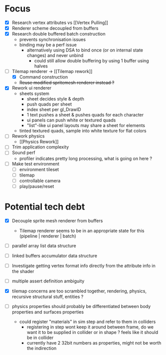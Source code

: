 # Focus

- [x] Research vertex attributes vs [[Vertex Pulling]]
- [x] Renderer scheme decoupled from buffers
- [x] Research double buffered batch construction
	- prevents synchronisation issues
	- binding may be a perf issue
		- alternatively using DSA to bind once (or on internal state changes) and never unbind
			- could still allow double buffering by using 1 buffer using halves
- [ ] Tilemap renderer -> [[Tilemap rework]]
	- [x] Command construction
	- ~~Reuse modified spritemesh renderer instead ?~~
- [x] Rework ui renderer
	- sheets system
		- sheet decides style & depth
		- push quads per sheet
		- index sheet per gl_DrawID
		- 1 text pushes a sheet & pushes quads for each character
		- ui panels can push white or textured quads
		- "list"-like ui panel layouts may share a sheet for elements
	- tinted textured quads, sample into white texture for flat colors
- [ ] Rework physics
	- [[Physics Rework]]
- [ ] Trim application complexity
- [ ] Sound perf
	- profiler indicates pretty long processing, what is going on here ?
- [ ] Make test environment
	- [ ] environment tileset
	- [ ] tilemap
	- [ ] controllable camera
	- [ ] play/pause/reset

# Potential tech debt

- [x] Decouple sprite mesh renderer from buffers
	- Tilemap renderer seems to be in an appropriate state for this (pipeline | renderer | batch)

- [ ] parallel array list data structure
- [ ] linked buffers accumulator data structure
- [ ] Investigate getting vertex format info directly from the attribute info in the shader
- [ ] multiple assert definition ambiguity
- [x] tilemap concerns are too scrambled together, rendering, physics, recursive structural stuff, entities ?
- [ ] physics properties should probably be differentiated between body properties and surfaces properties
	- could register "materials" in sim step and refer to them in colliders
		- registering in step wont keep it around between frame, do we want it to be supplied in collider or in shape ? feels like it should be in collider
		- currently have 2 32bit numbers as properties, might not be worth the indirection
